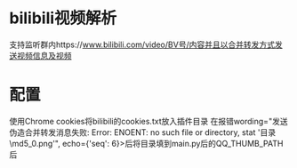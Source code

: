 # bilibili视频解析
支持监听群内https://www.bilibili.com/video/BV号/内容并且以合并转发方式发送视频信息及视频

# 配置
使用Chrome cookies将bilibili的cookies.txt放入插件目录
在报错wording="发送伪造合并转发消息失败: Error: ENOENT: no such file or directory, stat '目录\md5_0.png'", echo={'seq': 6}>后将目录填到main.py后的QQ_THUMB_PATH后
 